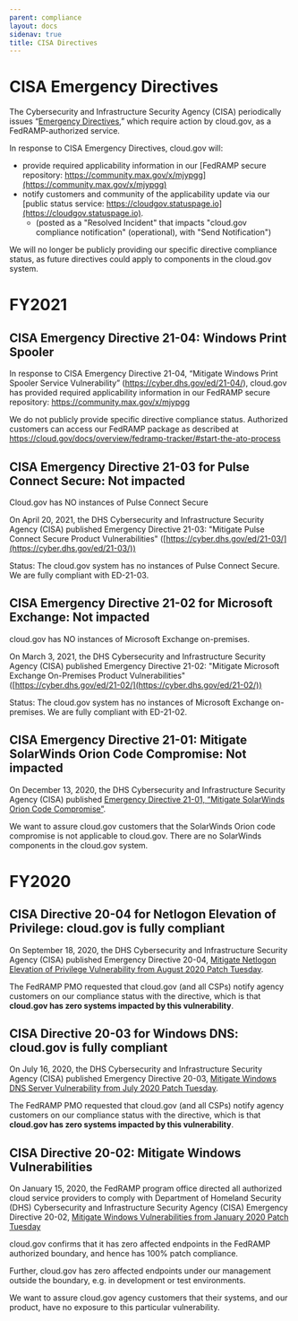 ```yaml
---
parent: compliance
layout: docs
sidenav: true
title: CISA Directives
---
```


# CISA Emergency Directives

The Cybersecurity and Infrastructure Security Agency (CISA) periodically issues “[Emergency Directives](https://cyber.dhs.gov/directives/),” which require action by cloud.gov, as a FedRAMP-authorized service.

In response to CISA Emergency Directives, cloud.gov will:
* provide required applicability information in our [FedRAMP secure repository: https://community.max.gov/x/mjypgg](https://community.max.gov/x/mjypgg)
* notify customers and community of the applicability update via our [public status service: https://cloudgov.statuspage.io](https://cloudgov.statuspage.io).
  *  (posted as a "Resolved Incident" that impacts "cloud.gov compliance notification" (operational), with "Send Notification")

We will no longer be publicly providing our specific directive compliance status, as future directives could apply to components in the cloud.gov system. 

# FY2021

## CISA Emergency Directive 21-04: Windows Print Spooler

In response to CISA Emergency Directive 21-04, “Mitigate Windows Print Spooler Service Vulnerability” (https://cyber.dhs.gov/ed/21-04/), cloud.gov has provided required applicability information in our FedRAMP secure repository: https://community.max.gov/x/mjypgg

We do not publicly provide specific directive compliance status. Authorized customers can access our FedRAMP package as described at https://cloud.gov/docs/overview/fedramp-tracker/#start-the-ato-process

## CISA Emergency Directive 21-03 for Pulse Connect Secure: Not impacted

Cloud.gov has NO instances of Pulse Connect Secure

On April 20, 2021, the DHS Cybersecurity and Infrastructure Security Agency 
(CISA) published Emergency Directive 21-03: "Mitigate Pulse Connect Secure Product Vulnerabilities" 
([https://cyber.dhs.gov/ed/21-03/](https://cyber.dhs.gov/ed/21-03/))

Status: The cloud.gov system has no instances of Pulse Connect Secure. We are fully compliant with ED-21-03.

## CISA Emergency Directive 21-02 for Microsoft Exchange: Not impacted

cloud.gov has NO instances of Microsoft Exchange on-premises.

On March 3, 2021, the DHS Cybersecurity and Infrastructure Security Agency 
(CISA) published Emergency Directive 21-02: "Mitigate Microsoft Exchange On-Premises Product Vulnerabilities" 
([https://cyber.dhs.gov/ed/21-02/](https://cyber.dhs.gov/ed/21-02/))


Status: The cloud.gov system has no instances of Microsoft Exchange on-premises. We are fully compliant with ED-21-02.

## CISA Emergency Directive 21-01: Mitigate SolarWinds Orion Code Compromise: Not impacted

On December 13, 2020, the DHS Cybersecurity and Infrastructure Security Agency (CISA) published [Emergency Directive 21-01, “Mitigate SolarWinds Orion Code Compromise”](https://cyber.dhs.gov/ed/21-01/).

We want to assure cloud.gov customers that the SolarWinds Orion code compromise is not applicable to cloud.gov. There are no SolarWinds components in the cloud.gov system.

# FY2020

## CISA Directive 20-04 for Netlogon Elevation of Privilege: cloud.gov is fully compliant

On September 18, 2020, the DHS Cybersecurity and Infrastructure Security Agency (CISA) published Emergency Directive 20-04, [Mitigate Netlogon Elevation of Privilege Vulnerability from August 2020 Patch Tuesday](https://cyber.dhs.gov/ed/20-04/).

The FedRAMP PMO requested that cloud.gov (and all CSPs) notify agency customers on our compliance status with the directive, which is that **cloud.gov has zero systems impacted by this vulnerability**.

## CISA Directive 20-03 for Windows DNS: cloud.gov is fully compliant

On July 16, 2020, the DHS Cybersecurity and Infrastructure Security Agency (CISA) published Emergency Directive 20-03, [Mitigate Windows DNS Server Vulnerability from July 2020 Patch Tuesday](https://cyber.dhs.gov/ed/20-03/).

The FedRAMP PMO requested that cloud.gov (and all CSPs) notify agency customers on our compliance status with the directive, which is that **cloud.gov has zero systems impacted by this vulnerability**.

## CISA Directive 20-02: Mitigate Windows Vulnerabilities

On January 15, 2020, the FedRAMP program office directed all authorized cloud service providers to comply with Department of Homeland Security (DHS) Cybersecurity and Infrastructure Security Agency (CISA) Emergency Directive 20-02, [Mitigate Windows Vulnerabilities from January 2020 Patch Tuesday](https://cyber.dhs.gov/ed/20-02/)

cloud.gov confirms that it has zero affected endpoints in the FedRAMP authorized boundary, and hence has 100% patch compliance.

Further, cloud.gov has zero affected endpoints under our management outside the boundary, e.g. in development or test environments.

We want to assure cloud.gov agency customers that their systems, and our product, have no exposure to this particular vulnerability.
